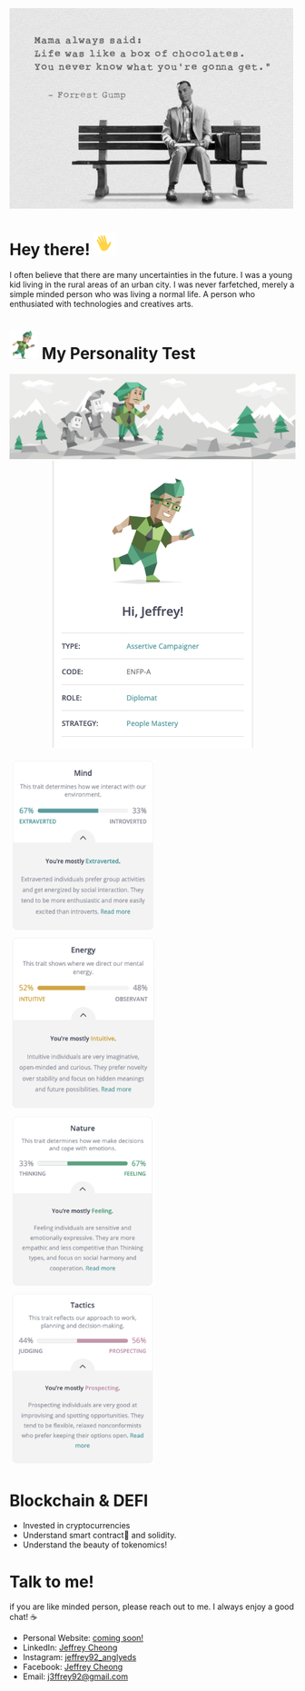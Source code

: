 
![banner](assets/forrestgump.jpeg)

# Hey there! <img src='assets/wave.gif' height="40" width="40">
I often believe that there are many uncertainties in the future. I was a young kid living in the rural areas of an urban city. I was never farfetched, merely a simple minded person who was living a normal life. A person who enthusiated with technologies and creatives arts. 

# <img src='assets/personality.png' height="50" width="50"> My Personality Test 
<img src='assets/campaigner.svg'>

<div style="display: flex; justify-content: center">
    <img src='assets/full.png'>
</div>
</br>
<div stlye="display: flex;justify-content: center">
    <img src="assets/1.png" width="250" height="300" style="padding: 5px">
    <img src="assets/2.png" width="250" height="300" style="padding: 5px">
</div>
<div stlye="display: flex;justify-content: center">
    <img src="assets/3.png" width="250" height="300" style="padding: 5px">
    <img src="assets/4.png" width="250" height="300" style="padding: 5px">
</div>

# Blockchain & DEFI
- Invested in cryptocurrencies
- Understand smart contract📘  and solidity.
- Understand the beauty of tokenomics! 

# Talk to me!
if you are like minded person, please reach out to me. I always enjoy a good chat! ☕

* Personal Website: [coming soon!][1]
* LinkedIn: [Jeffrey Cheong][2]
* Instagram: [jeffrey92_anglyeds][3]
* Facebook: [Jeffrey Cheong][4]
* Email: <a href="mailto:j3ffrey92@gmail.com">j3ffrey92@gmail.com</a>

[1]: https://www.jeffreycheong.com
[2]: https://www.linkedin.com/in/jeffrey-cheong-6289507b
[3]: https://www.instagram.com/jeffrey92_anglyed
[4]: https://www.facebook.com/anglyed
